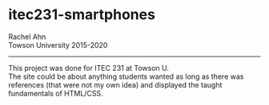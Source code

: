 # itec231-smartphones

Rachel Ahn  
Towson University 2015-2020
- - -
This project was done for ITEC 231 at Towson U.  
The site could be about anything students wanted as long as there was references (that were not my own idea) and displayed the taught fundamentals of HTML/CSS.
